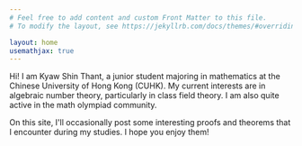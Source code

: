 ```yaml
---
# Feel free to add content and custom Front Matter to this file.
# To modify the layout, see https://jekyllrb.com/docs/themes/#overriding-theme-defaults

layout: home
usemathjax: true
---
```

Hi! I am Kyaw Shin Thant, a junior student majoring in mathematics at the Chinese
University of Hong Kong (CUHK). My current interests are in algebraic number theory,
particularly in class field theory. I am also quite active in the math olympiad community.

On this site, I'll occasionally post some interesting proofs and theorems that I
encounter during my studies. I hope you enjoy them!